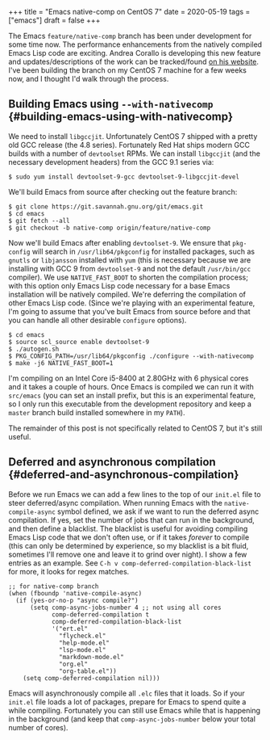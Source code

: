 +++
title = "Emacs native-comp on CentOS 7"
date = 2020-05-19
tags = ["emacs"]
draft = false
+++

The Emacs `feature/native-comp` branch has been under development
for some time now. The performance enhancements from the natively
compiled Emacs Lisp code are exciting. Andrea Corallo is developing
this new feature and updates/descriptions of the work can be
tracked/found [on his website](http://akrl.sdf.org/gccemacs.html). I've been building the branch on my
CentOS 7 machine for a few weeks now, and I thought I'd walk
through the process.


## Building Emacs using `--with-nativecomp` {#building-emacs-using-with-nativecomp}

We need to install `libgccjit`. Unfortunately CentOS 7 shipped
with a pretty old GCC release (the 4.8 series). Fortunately Red
Hat ships modern GCC builds with a number of `devtoolset` RPMs. We
can install `libgccjit` (and the necessary development headers)
from the GCC 9.1 series via:

```nil
$ sudo yum install devtoolset-9-gcc devtoolset-9-libgccjit-devel
```

We'll build Emacs from source after checking out the feature
branch:

```nil
$ git clone https://git.savannah.gnu.org/git/emacs.git
$ cd emacs
$ git fetch --all
$ git checkout -b native-comp origin/feature/native-comp
```

Now we'll build Emacs after enabling `devtoolset-9`. We ensure
that `pkg-config` will search in `/usr/lib64/pkgconfig` for
installed packages, such as `gnutls` or `libjansson` installed
with `yum` (this is necessary because we are installing with GCC 9
from `devtoolset-9` and not the default `/usr/bin/gcc`
compiler). We use `NATIVE_FAST_BOOT` to shorten the compilation
process; with this option only Emacs Lisp code necessary for a
base Emacs installation will be natively compiled. We're deferring
the compilation of other Emacs Lisp code. (Since we're playing
with an experimental feature, I'm going to assume that you've
built Emacs from source before and that you can handle all other
desirable `configure` options).

```nil
$ cd emacs
$ source scl_source enable devtoolset-9
$ ./autogen.sh
$ PKG_CONFIG_PATH=/usr/lib64/pkgconfig ./configure --with-nativecomp
$ make -j6 NATIVE_FAST_BOOT=1
```

I'm compiling on an Intel Core i5-8400 at 2.80GHz with 6 physical
cores and it takes a couple of hours.  Once Emacs is compiled we
can run it with `src/emacs` (you can set an install prefix, but
this is an experimental feature, so I only run this executable
from the development repository and keep a `master` branch build
installed somewhere in my `PATH`).

The remainder of this post is not specifically related to CentOS
7, but it's still useful.


## Deferred and asynchronous compilation {#deferred-and-asynchronous-compilation}

Before we run Emacs we can add a few lines to the top of our
`init.el` file to steer deferred/async compilation. When running
Emacs with the `native-compile-async` symbol defined, we ask if we
want to run the deferred async compilation. If yes, set the number
of jobs that can run in the background, and then define a
blacklist. The blacklist is useful for avoiding compiling Emacs
Lisp code that we don't often use, or if it takes _forever_ to
compile (this can only be determined by experience, so my
blacklist is a bit fluid, sometimes I'll remove one and leave it
to grind over night). I show a few entries as an example. See `C-h
    v comp-deferred-compilation-black-list` for more, it looks for
regex matches.

```emacs-lisp
;; for native-comp branch
(when (fboundp 'native-compile-async)
  (if (yes-or-no-p "async compile?")
      (setq comp-async-jobs-number 4 ;; not using all cores
            comp-deferred-compilation t
            comp-deferred-compilation-black-list
            '("ert.el"
              "flycheck.el"
              "help-mode.el"
              "lsp-mode.el"
              "markdown-mode.el"
              "org.el"
              "org-table.el"))
    (setq comp-deferred-compilation nil)))
```

Emacs will asynchronously compile all `.elc` files that it
loads. So if your `init.el` file loads a lot of packages, prepare
for Emacs to spend quite a while compiling. Fortunately you can
still use Emacs while that is happening in the background (and
keep that `comp-async-jobs-number` below your total number of
cores).
